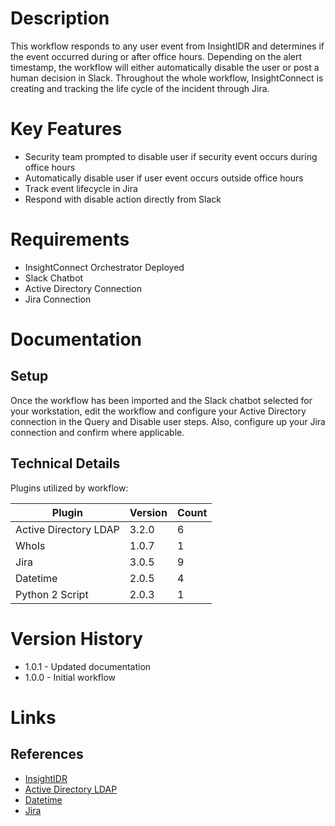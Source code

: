 # Description

This workflow responds to any user event from InsightIDR and determines if the event occurred during or after office hours. Depending on the alert timestamp, the workflow will either automatically disable the user or post a human decision in Slack. Throughout the whole workflow, InsightConnect is creating and tracking the life cycle of the incident through Jira. 

# Key Features

* Security team prompted to disable user if security event occurs during office hours
* Automatically disable user if user event occurs outside office hours
* Track event lifecycle in Jira
* Respond with disable action directly from Slack

# Requirements

* InsightConnect Orchestrator Deployed
* Slack Chatbot
* Active Directory Connection
* Jira Connection

# Documentation

## Setup

Once the workflow has been imported and the Slack chatbot selected for your workstation, edit the workflow and configure your Active Directory connection in the Query and Disable user steps. Also, configure up your Jira connection and confirm where applicable. 

## Technical Details

Plugins utilized by workflow:

|Plugin|Version|Count|
|----|----|--------|
|Active Directory LDAP|3.2.0|6|
|WhoIs|1.0.7|1|
|Jira|3.0.5|9|
|Datetime|2.0.5|4|
|Python 2 Script|2.0.3|1|

# Version History

* 1.0.1 - Updated documentation
* 1.0.0 - Initial workflow

# Links

## References

* [InsightIDR](https://extensions.rapid7.com/extension/rapid7_insightidr)
* [Active Directory LDAP](https://extensions.rapid7.com/extension/active_directory_ldap)
* [Datetime](https://extensions.rapid7.com/extension/datetime)
* [Jira](https://extensions.rapid7.com/extension/jira)
